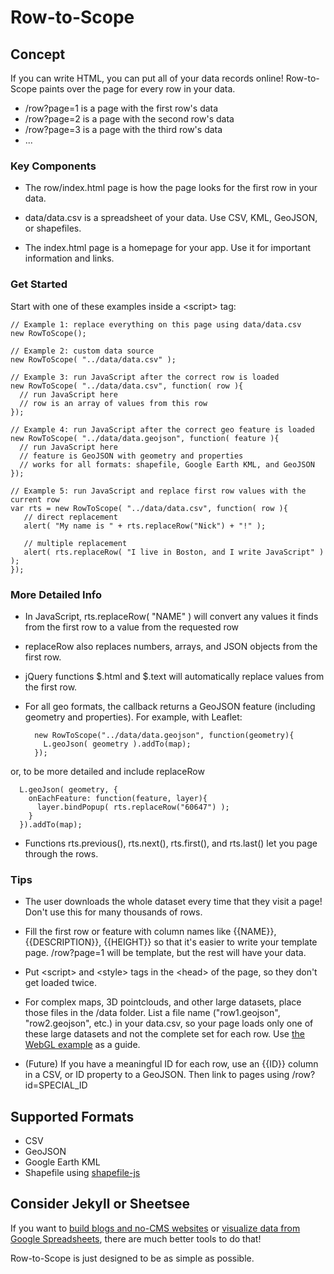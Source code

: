 # Row-to-Scope

## Concept

If you can write HTML, you can put all of your data records online! Row-to-Scope paints
over the page for every row in your data.

* /row?page=1 is a page with the first row's data
* /row?page=2 is a page with the second row's data
* /row?page=3 is a page with the third row's data
* ...

### Key Components

* The row/index.html page is how the page looks for the first row in your data.

* data/data.csv is a spreadsheet of your data. Use CSV, KML, GeoJSON, or shapefiles.

* The index.html page is a homepage for your app. Use it for important information and links.

### Get Started

Start with one of these examples inside a &lt;script&gt; tag:

    // Example 1: replace everything on this page using data/data.csv
    new RowToScope();
    
    // Example 2: custom data source
    new RowToScope( "../data/data.csv" );
    
    // Example 3: run JavaScript after the correct row is loaded
    new RowToScope( "../data/data.csv", function( row ){
      // run JavaScript here
      // row is an array of values from this row
    });
    
    // Example 4: run JavaScript after the correct geo feature is loaded
    new RowToScope( "../data/data.geojson", function( feature ){
      // run JavaScript here
      // feature is GeoJSON with geometry and properties
      // works for all formats: shapefile, Google Earth KML, and GeoJSON
    });
    
    // Example 5: run JavaScript and replace first row values with the current row
    var rts = new RowToScope( "../data/data.csv", function( row ){
       // direct replacement
       alert( "My name is " + rts.replaceRow("Nick") + "!" );
       
       // multiple replacement
       alert( rts.replaceRow( "I live in Boston, and I write JavaScript" ) );
    });

### More Detailed Info

* In JavaScript, rts.replaceRow( "NAME" ) will convert any values it finds from the first row to a value from the requested row

* replaceRow also replaces numbers, arrays, and JSON objects from the first row.

* jQuery functions $.html and $.text will automatically replace values from the first row.

* For all geo formats, the callback returns a GeoJSON feature (including geometry and properties). For example, with Leaflet:

        new RowToScope("../data/data.geojson", function(geometry){
          L.geoJson( geometry ).addTo(map);
        });
    
or, to be more detailed and include replaceRow

      L.geoJson( geometry, {
        onEachFeature: function(feature, layer){
          layer.bindPopup( rts.replaceRow("60647") );
        }
      }).addTo(map);

* Functions rts.previous(), rts.next(), rts.first(), and rts.last() let you page through the rows.

### Tips

* The user downloads the whole dataset every time that they visit a page! Don't use this for many thousands of rows.

* Fill the first row or feature with column names like {{NAME}}, {{DESCRIPTION}}, {{HEIGHT}} so that it's easier to write your template page. /row?page=1 will be template, but the rest will have your data.

* Put &lt;script&gt; and &lt;style&gt; tags in the &lt;head&gt; of the page, so they don't get loaded twice.

* For complex maps, 3D pointclouds, and other large datasets, place those files in the /data folder. List a file name ("row1.geojson", "row2.geojson", etc.) in your data.csv, so your page loads only one of these large datasets and not the complete set for each row. Use <a href="https://github.com/mapmeld/row-to-scope/tree/gh-pages/demos/webgl/data">the WebGL example</a> as a guide.

* (Future) If you have a meaningful ID for each row, use an {{ID}} column in a CSV, or ID property to a GeoJSON. Then link to pages using /row?id=SPECIAL_ID

## Supported Formats

* CSV
* GeoJSON
* Google Earth KML
* Shapefile using <a href="https://github.com/calvinmetcalf/shapefile-js">shapefile-js</a>

## Consider Jekyll or Sheetsee

If you want to
<a href="http://jekyllrb.com/">build blogs and no-CMS websites</a> or
<a href="http://jlord.github.io/sheetsee.js/">visualize data from Google Spreadsheets</a>,
there are much better tools to do that!

Row-to-Scope is just designed to be as simple as possible.


